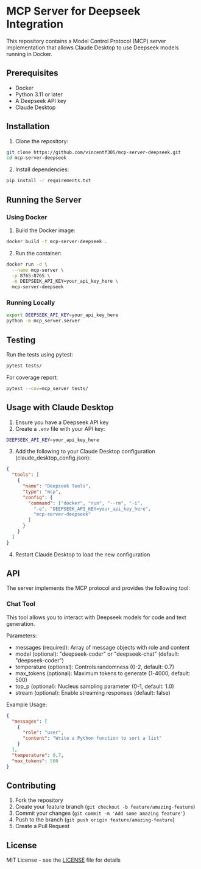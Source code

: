 # MCP Server for Deepseek Integration

This repository contains a Model Control Protocol (MCP) server implementation that allows Claude Desktop to use Deepseek models running in Docker.

## Prerequisites

- Docker
- Python 3.11 or later
- A Deepseek API key
- Claude Desktop

## Installation

1. Clone the repository:
```bash
git clone https://github.com/vincentf305/mcp-server-deepseek.git
cd mcp-server-deepseek
```

2. Install dependencies:
```bash
pip install -r requirements.txt
```

## Running the Server

### Using Docker

1. Build the Docker image:
```bash
docker build -t mcp-server-deepseek .
```

2. Run the container:
```bash
docker run -d \
  --name mcp-server \
  -p 8765:8765 \
  -e DEEPSEEK_API_KEY=your_api_key_here \
  mcp-server-deepseek
```

### Running Locally

```bash
export DEEPSEEK_API_KEY=your_api_key_here
python -m mcp_server.server
```

## Testing

Run the tests using pytest:

```bash
pytest tests/
```

For coverage report:

```bash
pytest --cov=mcp_server tests/
```

## Usage with Claude Desktop

1. Ensure you have a Deepseek API key
2. Create a `.env` file with your API key:
```bash
DEEPSEEK_API_KEY=your_api_key_here
```

3. Add the following to your Claude Desktop configuration (claude_desktop_config.json):
```json
{
  "tools": [
    {
      "name": "Deepseek Tools",
      "type": "mcp",
      "config": {
        "command": ["docker", "run", "--rm", "-i", 
          "-e", "DEEPSEEK_API_KEY=your_api_key_here",
          "mcp-server-deepseek"
        ]
      }
    }
  ]
}
```

4. Restart Claude Desktop to load the new configuration

## API

The server implements the MCP protocol and provides the following tool:

### Chat Tool
This tool allows you to interact with Deepseek models for code and text generation.

Parameters:
- messages (required): Array of message objects with role and content
- model (optional): "deepseek-coder" or "deepseek-chat" (default: "deepseek-coder")
- temperature (optional): Controls randomness (0-2, default: 0.7)
- max_tokens (optional): Maximum tokens to generate (1-4000, default: 500)
- top_p (optional): Nucleus sampling parameter (0-1, default: 1.0)
- stream (optional): Enable streaming responses (default: false)

Example Usage:
```json
{
  "messages": [
    {
      "role": "user",
      "content": "Write a Python function to sort a list"
    }
  ],
  "temperature": 0.7,
  "max_tokens": 500
}
```

## Contributing

1. Fork the repository
2. Create your feature branch (`git checkout -b feature/amazing-feature`)
3. Commit your changes (`git commit -m 'Add some amazing feature'`)
4. Push to the branch (`git push origin feature/amazing-feature`)
5. Create a Pull Request

## License

MIT License - see the [LICENSE](LICENSE) file for details